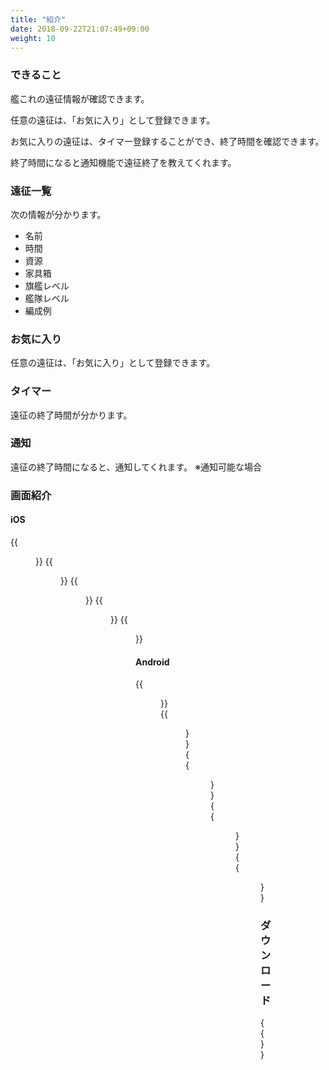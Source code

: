 ```yaml
---
title: "紹介"
date: 2018-09-22T21:07:49+09:00
weight: 10
---
```


### できること

艦これの遠征情報が確認できます。

任意の遠征は、「お気に入り」として登録できます。

お気に入りの遠征は、タイマー登録することができ、終了時間を確認できます。

終了時間になると通知機能で遠征終了を教えてくれます。

### 遠征一覧

次の情報が分かります。

* 名前
* 時間
* 資源
* 家具箱
* 旗艦レベル
* 艦隊レベル
* 編成例

### お気に入り

任意の遠征は、「お気に入り」として登録できます。

### タイマー

遠征の終了時間が分かります。

### 通知

遠征の終了時間になると、通知してくれます。
※通知可能な場合

### 画面紹介

#### iOS

{{<figure src="/images/ensei/ios_01.png" width="400px">}}
{{<figure src="/images/ensei/ios_02.png" width="400px">}}
{{<figure src="/images/ensei/ios_03.png" width="400px">}}
{{<figure src="/images/ensei/ios_04.png" width="400px">}}
{{<figure src="/images/ensei/ios_05.png" width="400px">}}

#### Android

{{<figure src="/images/ensei/android_01.png" width="400px">}}
{{<figure src="/images/ensei/android_02.png" width="400px">}}
{{<figure src="/images/ensei/android_03.png" width="400px">}}
{{<figure src="/images/ensei/android_04.png" width="400px">}}
{{<figure src="/images/ensei/android_05.png" width="400px">}}

### ダウンロード

{{<download-banner-ensei>}}


